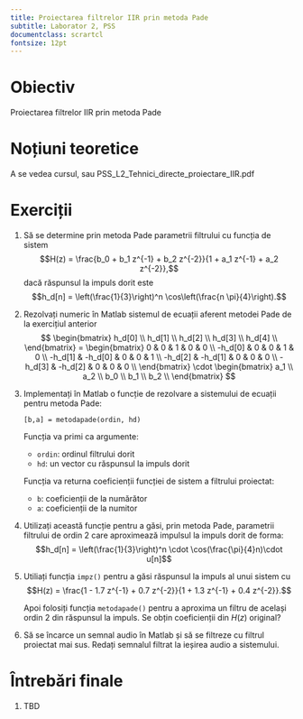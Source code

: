 ```yaml
---
title: Proiectarea filtrelor IIR prin metoda Pade
subtitle: Laborator 2, PSS
documentclass: scrartcl
fontsize: 12pt
---
```


# Obiectiv

Proiectarea filtrelor IIR prin metoda Pade

# Noțiuni teoretice

A se vedea cursul, sau PSS_L2_Tehnici_directe_proiectare_IIR.pdf

# Exerciții

1. Să se determine prin metoda Pade parametrii filtrului cu funcția de sistem
$$H(z) = \frac{b_0 + b_1 z^{-1} + b_2 z^{-2}}{1 + a_1 z^{-1} + a_2 z^{-2}},$$
    dacă răspunsul la impuls dorit este 
$$h_d[n] = \left(\frac{1}{3}\right)^n \cos\left(\frac{n \pi}{4}\right).$$


1. Rezolvați numeric în Matlab sistemul de ecuații aferent metodei Pade de la exercițiul anterior
$$
\begin{bmatrix} h_d[0] \\ h_d[1] \\ h_d[2] \\ h_d[3] \\ h_d[4] \\ \end{bmatrix}
= 
\begin{bmatrix} 
0 & 0 & 1 & 0 & 0 \\ 
-h_d[0] & 0 & 0 & 1 & 0 \\ 
-h_d[1] & -h_d[0] & 0 & 0 & 1 \\ 
-h_d[2] & -h_d[1] & 0 & 0 & 0 \\ 
-h_d[3] & -h_d[2] & 0 & 0 & 0 \\ 
\end{bmatrix}
\cdot
\begin{bmatrix} a_1 \\ a_2 \\ b_0 \\ b_1 \\ b_2 \\ \end{bmatrix}
$$ 

1. Implementați în Matlab o funcție de rezolvare a sistemului de ecuații pentru metoda Pade:

    ```[b,a] = metodapade(ordin, hd)```

    Funcția va primi ca argumente:
	* `ordin`: ordinul filtrului dorit
	* `hd`: un vector cu răspunsul la impuls dorit
	
	Funcția va returna coeficienții funcției de sistem a filtrului proiectat:
	* `b`: coeficienții de la numărător
	* `a`: coeficienții de la numitor

2. Utilizați această funcție pentru a găsi, prin metoda Pade, parametrii filtrului de ordin 2 
care aproximează impulsul la impuls dorit de forma:
$$h_d[n] = \left(\frac{1}{3}\right)^n \cdot \cos(\frac{\pi}{4}n)\cdot u[n]$$

3. Utiliați funcția `impz()` pentru a găsi răspunsul la impuls al unui sistem cu 
$$H(z) = \frac{1 - 1.7 z^{-1} + 0.7 z^{-2}}{1 + 1.3 z^{-1} + 0.4 z^{-2}}.$$

    Apoi folosiți funcția `metodapade()` pentru a aproxima un filtru de același ordin 2 
    din răspunsul la impuls. Se obțin coeficienții din $H(z)$ original?

3. Să se încarce un semnal audio în Matlab și să se filtreze cu filtrul proiectat mai sus.
Redați semnalul filtrat la ieșirea audio a sistemului.

# Întrebări finale

1. TBD
